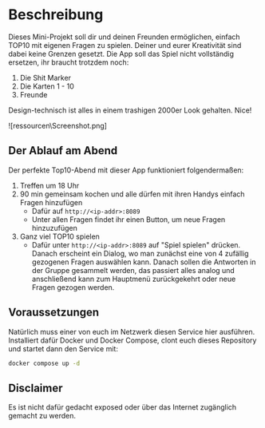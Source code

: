 # Beschreibung

Dieses Mini-Projekt soll dir und deinen Freunden ermöglichen, einfach TOP10 mit eigenen Fragen zu spielen. Deiner und eurer Kreativität sind dabei keine Grenzen gesetzt. Die App soll das Spiel nicht vollständig ersetzen, ihr braucht trotzdem noch:

1. Die Shit Marker
2. Die Karten 1 - 10
3. Freunde

Design-technisch ist alles in einem trashigen 2000er Look gehalten. Nice! 

![ressourcen\Screenshot.png]

## Der Ablauf am Abend

Der perfekte Top10-Abend mit dieser App funktioniert folgendermaßen: 

1. Treffen um 18 Uhr
2. 90 min gemeinsam kochen und alle dürfen mit ihren Handys einfach Fragen hinzufügen
   - Dafür auf `http://<ip-addr>:8089`
   - Unter allen Fragen findet ihr einen Button, um neue Fragen hinzuzufügen
3. Ganz viel TOP10 spielen
   - Dafür unter `http://<ip-addr>:8089` auf "Spiel spielen" drücken. Danach erscheint ein Dialog, wo man zunächst eine von 4 zufällig gezogenen Fragen auswählen kann. Danach sollen die Antworten in der Gruppe gesammelt werden, das passiert alles analog und anschließend kann zum Hauptmenü zurückgekehrt oder neue Fragen gezogen werden.

## Voraussetzungen

Natürlich muss einer von euch im Netzwerk diesen Service hier ausführen. Installiert dafür Docker und Docker Compose, clont euch dieses Repository und startet dann den Service mit:

```bash
docker compose up -d
```

## Disclaimer

Es ist nicht dafür gedacht exposed oder über das Internet zugänglich gemacht zu werden.

